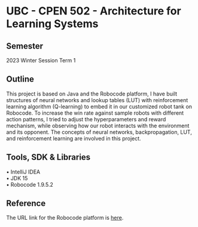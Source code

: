 # UBC - CPEN 502 - Architecture for Learning Systems

## Semester
2023 Winter Session Term 1

## Outline
This project is based on Java and the Robocode platform, I have built structures of neural networks and lookup tables (LUT) with reinforcement learning algorithm (Q-learning) to embed it in our customized robot tank on Robocode.
To increase the win rate against sample robots with different action patterns, I tried to adjust the hyperparameters and reward mechanism, while observing how our robot interacts with the environment and its opponent. The concepts of neural networks, backpropagation, LUT, and reinforcement learning are involved in this project. 

## Tools, SDK & Libraries
• IntelliJ IDEA <br />
• JDK 15 <br />
• Robocode 1.9.5.2

## Reference
The URL link for the Robocode platform is [here](https://robocode.sourceforge.io/).
